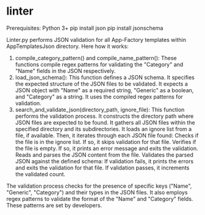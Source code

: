 # linter

Prerequisites:
Python 3+
pip install json
pip install jsonschema

Linter.py performs JSON validation for all App-Factory templates within AppTemplatesJson directory. Here how it works:

1. compile_category_pattern() and compile_name_pattern(): These functions compile regex patterns for validating the "Category" and "Name" fields in the JSON respectively. 
2. load_json_schema(): This function defines a JSON schema. It specifies the expected structure of the JSON files to be validated. 
        It expects a JSON object with "Name" as a required string, "Generic" as a boolean, and "Category" as a string. It uses the compiled regex patterns for validation.
3. search_and_validate_json(directory_path, ignore_file): This function performs the validation process.
	It constructs the directory path where JSON files are expected to be found.
	It gathers all JSON files within the specified directory and its subdirectories.
	It loads an ignore list from a file, if available.
	Then, it iterates through each JSON file found:
		Checks if the file is in the ignore list. If so, it skips validation for that file.
		Verifies if the file is empty. If so, it prints an error message and exits the validation.
		Reads and parses the JSON content from the file.
		Validates the parsed JSON against the defined schema:
			If validation fails, it prints the errors and exits the validation for that file.
			If validation passes, it increments the validated count.
 

The validation process checks for the presence of specific keys ("Name", "Generic", "Category") and their types in the JSON files. It also employs regex patterns to validate the format of the "Name" and "Category" fields. These patterns are set by developers. 
